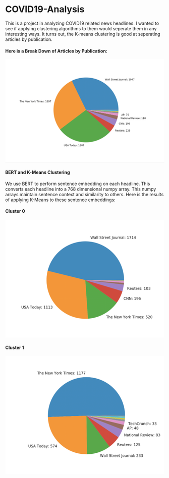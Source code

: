# COVID19-Analysis
This is a project in analyzing COVID19 related news headlines. I wanted to see if applying clustering algorithms to them would seperate them in any interesting ways. It turns out, the K-means clustering is good at seperating articles by publication. 

<h4>Here is a Break Down of Articles by Publication: </h4>

![pie chart of article distribituon](/images/Article-Distribution.png)

<h4>BERT and K-Means Clustering</h4>

We use BERT to perform sentence embedding on each headline. This converts each headline into a 768 dimensional numpy array. This numpy arrays maintain sentence context and similarity to others. Here is the results of applying K-Means to these sentence embeddings: 

<h4>Cluster 0</h4>

![pie chart of article distribution in cluster 0](/images/Cluster-0-Article-Distribution.png)

<h4>Cluster 1</h4>

![pie chart of article distribution in cluster 1](/images/Cluster-1-Article-Distribution.png)
